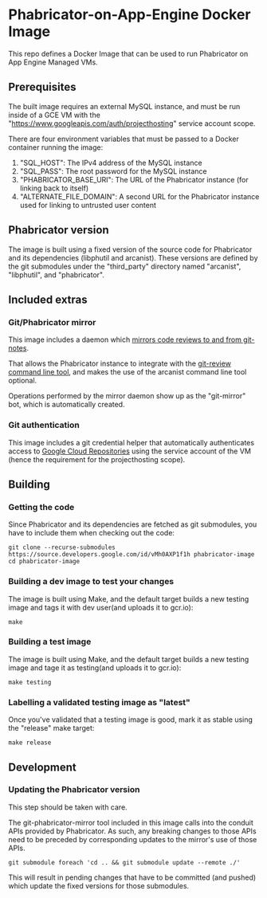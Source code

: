 # Phabricator-on-App-Engine Docker Image

This repo defines a Docker Image that can be used to run Phabricator on App Engine Managed VMs.

## Prerequisites

The built image requires an external MySQL instance, and must be run inside of a GCE VM with
the "https://www.googleapis.com/auth/projecthosting" service account scope.

There are four environment variables that must be passed to a Docker container running the image:

1.  "SQL_HOST": The IPv4 address of the MySQL instance
2.  "SQL_PASS": The root password for the MySQL instance
3.  "PHABRICATOR_BASE_URI": The URL of the Phabricator instance (for linking back to itself)
4.  "ALTERNATE_FILE_DOMAIN": A second URL for the Phabricator instance used for linking to untrusted user content

## Phabricator version

The image is built using a fixed version of the source code for Phabricator and its
dependencies (libphutil and arcanist). These versions are defined by the git submodules
under the "third_party" directory named "arcanist", "libphutil", and "phabricator".

## Included extras

### Git/Phabricator mirror

This image includes a daemon which
[mirrors code reviews to and from git-notes](https://source.developers.google.com/id/AOYtBqJZlBK).

That allows the Phabricator instance to integrate with the
[git-review command line tool](https://source.developers.google.com/id/0tH0wAQFren), and
makes the use of the arcanist command line tool optional.

Operations performed by the mirror daemon show up as the "git-mirror" bot, which is automatically
created.

### Git authentication

This image includes a git credential helper that automatically authenticates access to
[Google Cloud Repositories](https://cloud.google.com/tools/repo/cloud-repositories) using
the service account of the VM (hence the requirement for the projecthosting scope).

## Building

### Getting the code

Since Phabricator and its dependencies are fetched as git submodules, you have to include them
when checking out the code:

    git clone --recurse-submodules https://source.developers.google.com/id/vMh0AXP1f1h phabricator-image
    cd phabricator-image

### Building a dev image to test your changes

The image is built using Make, and the default target builds a new testing image
and tags it with dev user(and uploads it to gcr.io):

    make

### Building a test image

The image is built using Make, and the default target builds a new testing image
and tage it as testing(and uploads it to gcr.io):

    make testing

### Labelling a validated testing image as "latest"

Once you've validated that a testing image is good, mark it as stable using the "release"
make target:

    make release

## Development

### Updating the Phabricator version

This step should be taken with care.

The git-phabricator-mirror tool included in this image calls into the conduit APIs provided by
Phabricator. As such, any breaking changes to those APIs need to be preceded by corresponding
updates to the mirror's use of those APIs.

    git submodule foreach 'cd .. && git submodule update --remote ./'

This will result in pending changes that have to be committed (and pushed) which update the
fixed versions for those submodules.
